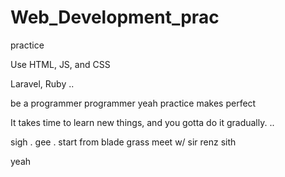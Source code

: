 # Web_Development_prac
practice

Use HTML, JS, and CSS

Laravel, Ruby ..

be a programmer programmer
 yeah
practice makes perfect

It takes time to learn new things, and you gotta do it gradually.
..

sigh
. gee . start from blade grass meet w/ sir renz
sith

yeah
